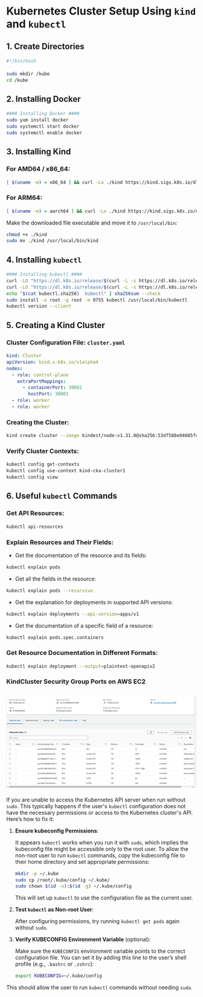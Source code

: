 # Kubernetes Cluster Setup Using `kind` and `kubectl`

## 1. Create Directories

```bash
#!/bin/bash

sudo mkdir /kube
cd /kube
```

## 2. Installing Docker

```bash
#### Installing Docker ####
sudo yum install docker
sudo systemctl start docker
sudo systemctl enable docker
```

## 3. Installing Kind

### For AMD64 / x86_64:

```bash
[ $(uname -m) = x86_64 ] && curl -Lo ./kind https://kind.sigs.k8s.io/dl/v0.24.0/kind-linux-amd64
```

### For ARM64:

```bash
[ $(uname -m) = aarch64 ] && curl -Lo ./kind https://kind.sigs.k8s.io/dl/v0.24.0/kind-linux-arm64
```

Make the downloaded file executable and move it to `/usr/local/bin`:

```bash
chmod +x ./kind
sudo mv ./kind /usr/local/bin/kind
```

## 4. Installing `kubectl`

```bash
#### Installing kubectl ####
curl -LO "https://dl.k8s.io/release/$(curl -L -s https://dl.k8s.io/release/stable.txt)/bin/linux/arm64/kubectl"
curl -LO "https://dl.k8s.io/release/$(curl -L -s https://dl.k8s.io/release/stable.txt)/bin/linux/arm64/kubectl.sha256"
echo "$(cat kubectl.sha256)  kubectl" | sha256sum --check
sudo install -o root -g root -m 0755 kubectl /usr/local/bin/kubectl
kubectl version --client
```

## 5. Creating a Kind Cluster

### Cluster Configuration File: `cluster.yaml`

```yaml
kind: Cluster
apiVersion: kind.x-k8s.io/v1alpha4
nodes:
  - role: control-plane
    extraPortMappings:
      - containerPort: 30001
        hostPort: 30001 
  - role: worker
  - role: worker
```

### Creating the Cluster:

```bash
kind create cluster --image kindest/node:v1.31.0@sha256:53df588e04085fd41ae12de0c3fe4c72f7013bba32a20e7325357a1ac94ba865 --name cka-cluster1 --name cka-cluster2 --config cluster.yaml
```

### Verify Cluster Contexts:

```bash
kubectl config get-contexts
kubectl config use-context kind-cka-cluster1
kubectl config view
```

## 6. Useful `kubectl` Commands

### Get API Resources:

```bash
kubectl api-resources
```

### Explain Resources and Their Fields:

- Get the documentation of the resource and its fields:

```bash
kubectl explain pods
```

- Get all the fields in the resource:

```bash
kubectl explain pods --recursive
```

- Get the explanation for deployments in supported API versions:

```bash
kubectl explain deployments --api-version=apps/v1
```

- Get the documentation of a specific field of a resource:

```bash
kubectl explain pods.spec.containers
```

### Get Resource Documentation in Different Formats:

```bash
kubectl explain deployment --output=plaintext-openapiv2
```
### KindCluster Security Group Ports on AWS EC2
![Alt text](/images/KindCluster-SG.png)
---
If you are unable to access the Kubernetes API server when run without `sudo`. This typically happens if the user's `kubectl` configuration does not have the necessary permissions or access to the Kubernetes cluster's API. Here’s how to fix it:

1. **Ensure kubeconfig Permissions**:

   It appears `kubectl` works when you run it with `sudo`, which implies the kubeconfig file might be accessible only to the root user. To allow the non-root user to run `kubectl` commands, copy the kubeconfig file to their home directory and set appropriate permissions:

   ```bash
   mkdir -p ~/.kube
   sudo cp /root/.kube/config ~/.kube/
   sudo chown $(id -u):$(id -g) ~/.kube/config
   ```

   This will set up `kubectl` to use the configuration file as the current user.

2. **Test `kubectl` as Non-root User**:

   After configuring permissions, try running `kubectl get pods` again without `sudo`.

3. **Verify KUBECONFIG Environment Variable** (optional):

   Make sure the `KUBECONFIG` environment variable points to the correct configuration file. You can set it by adding this line to the user’s shell profile (e.g., `.bashrc` or `.zshrc`):

   ```bash
   export KUBECONFIG=~/.kube/config
   ```
This should allow the user to run `kubectl` commands without needing `sudo`.
